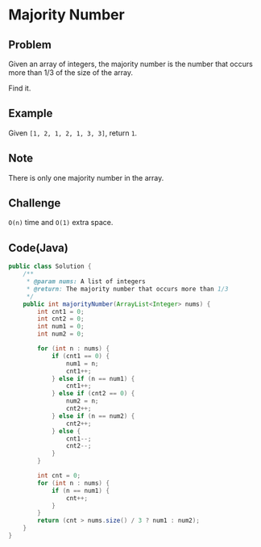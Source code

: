 # Majority Number

## Problem

Given an array of integers, the majority number is the number that occurs more than 1/3 of the size of the array.

Find it.

## Example

Given `[1, 2, 1, 2, 1, 3, 3]`, return `1`.

## Note

There is only one majority number in the array.

## Challenge

`O(n)` time and `O(1)` extra space.

## Code(Java)

```java
public class Solution {
    /**
     * @param nums: A list of integers
     * @return: The majority number that occurs more than 1/3
     */
    public int majorityNumber(ArrayList<Integer> nums) {
        int cnt1 = 0;
        int cnt2 = 0;
        int num1 = 0;
        int num2 = 0;

        for (int n : nums) {
            if (cnt1 == 0) {
                num1 = n;
                cnt1++;
            } else if (n == num1) {
                cnt1++;
            } else if (cnt2 == 0) {
                num2 = n;
                cnt2++;
            } else if (n == num2) {
                cnt2++;
            } else {
                cnt1--;
                cnt2--;
            }
        }

        int cnt = 0;
        for (int n : nums) {
            if (n == num1) {
                cnt++;
            }
        }
        return (cnt > nums.size() / 3 ? num1 : num2);
    }
}
```
